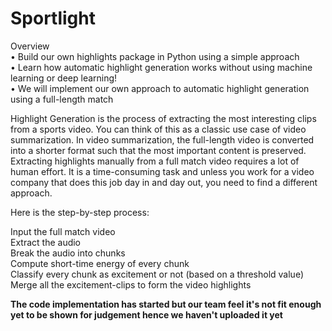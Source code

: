 # Sportlight
Overview</br>
•	Build our own highlights package in Python using a simple approach<br/>
•	Learn how automatic highlight generation works without using machine learning or deep learning!<br/>
•	We will implement our own approach to automatic highlight generation using a full-length match<br/>

Highlight Generation is the process of extracting the most interesting clips from a sports video.
You can think of this as a classic use case of video summarization. In video summarization, the full-length video is converted into a shorter format such that the most important content is preserved.
Extracting highlights manually from a full match video requires a lot of human effort. It is a time-consuming task and unless you work for a video company that does this job day in and day out, you need to find a different approach.</br>

Here is the step-by-step process:

Input the full match video<br/>
Extract the audio <br/>
Break the audio into chunks<br/>
Compute short-time energy of every chunk<br/>
Classify every chunk as excitement or not (based on a threshold value)<br/>
Merge all the excitement-clips to form the video highlights<br/>




  **The code implementation has started but our team feel it's not fit enough yet to be shown for judgement hence we haven't uploaded it yet**
